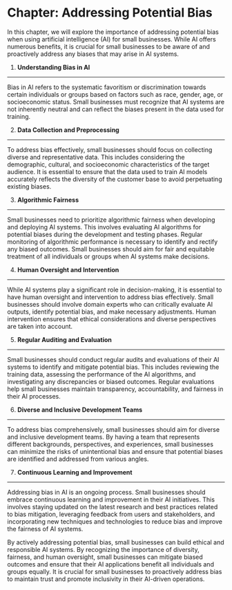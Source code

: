 Chapter: Addressing Potential Bias
==================================

In this chapter, we will explore the importance of addressing potential bias when using artificial intelligence (AI) for small businesses. While AI offers numerous benefits, it is crucial for small businesses to be aware of and proactively address any biases that may arise in AI systems.

1. **Understanding Bias in AI**
-------------------------------

Bias in AI refers to the systematic favoritism or discrimination towards certain individuals or groups based on factors such as race, gender, age, or socioeconomic status. Small businesses must recognize that AI systems are not inherently neutral and can reflect the biases present in the data used for training.

2. **Data Collection and Preprocessing**
----------------------------------------

To address bias effectively, small businesses should focus on collecting diverse and representative data. This includes considering the demographic, cultural, and socioeconomic characteristics of the target audience. It is essential to ensure that the data used to train AI models accurately reflects the diversity of the customer base to avoid perpetuating existing biases.

3. **Algorithmic Fairness**
---------------------------

Small businesses need to prioritize algorithmic fairness when developing and deploying AI systems. This involves evaluating AI algorithms for potential biases during the development and testing phases. Regular monitoring of algorithmic performance is necessary to identify and rectify any biased outcomes. Small businesses should aim for fair and equitable treatment of all individuals or groups when AI systems make decisions.

4. **Human Oversight and Intervention**
---------------------------------------

While AI systems play a significant role in decision-making, it is essential to have human oversight and intervention to address bias effectively. Small businesses should involve domain experts who can critically evaluate AI outputs, identify potential bias, and make necessary adjustments. Human intervention ensures that ethical considerations and diverse perspectives are taken into account.

5. **Regular Auditing and Evaluation**
--------------------------------------

Small businesses should conduct regular audits and evaluations of their AI systems to identify and mitigate potential bias. This includes reviewing the training data, assessing the performance of the AI algorithms, and investigating any discrepancies or biased outcomes. Regular evaluations help small businesses maintain transparency, accountability, and fairness in their AI processes.

6. **Diverse and Inclusive Development Teams**
----------------------------------------------

To address bias comprehensively, small businesses should aim for diverse and inclusive development teams. By having a team that represents different backgrounds, perspectives, and experiences, small businesses can minimize the risks of unintentional bias and ensure that potential biases are identified and addressed from various angles.

7. **Continuous Learning and Improvement**
------------------------------------------

Addressing bias in AI is an ongoing process. Small businesses should embrace continuous learning and improvement in their AI initiatives. This involves staying updated on the latest research and best practices related to bias mitigation, leveraging feedback from users and stakeholders, and incorporating new techniques and technologies to reduce bias and improve the fairness of AI systems.

By actively addressing potential bias, small businesses can build ethical and responsible AI systems. By recognizing the importance of diversity, fairness, and human oversight, small businesses can mitigate biased outcomes and ensure that their AI applications benefit all individuals and groups equally. It is crucial for small businesses to proactively address bias to maintain trust and promote inclusivity in their AI-driven operations.
